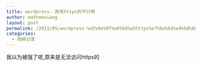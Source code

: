 ```yaml
---
title: wordpress. 原来https的不行啊
author: mathewxiang
layout: post
permalink: /2011/05/wordpress-%e5%8e%9f%e6%9d%a5https%e7%9a%84%e4%b8%8d%e8%a1%8c%e5%95%8a/
categories:
  - 琐碎记录
---
```

我以为被强了呢,原来是无法访问https的